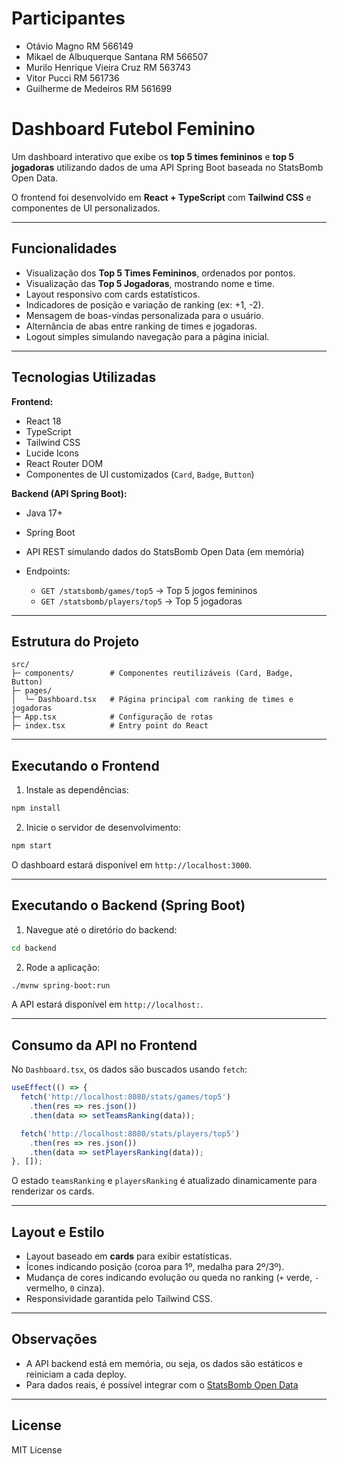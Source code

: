 # Participantes
 * Otávio Magno RM 566149
 * Mikael de Albuquerque Santana RM 566507
 * Murilo Henrique Vieira Cruz RM  563743
 * Vitor Pucci  RM 561736
 * Guilherme de Medeiros RM 561699



# Dashboard Futebol Feminino

Um dashboard interativo que exibe os **top 5 times femininos** e **top 5 jogadoras** utilizando dados de uma API Spring Boot baseada no StatsBomb Open Data.

O frontend foi desenvolvido em **React + TypeScript** com **Tailwind CSS** e componentes de UI personalizados.

---

## Funcionalidades

* Visualização dos **Top 5 Times Femininos**, ordenados por pontos.
* Visualização das **Top 5 Jogadoras**, mostrando nome e time.
* Layout responsivo com cards estatísticos.
* Indicadores de posição e variação de ranking (ex: +1, -2).
* Mensagem de boas-vindas personalizada para o usuário.
* Alternância de abas entre ranking de times e jogadoras.
* Logout simples simulando navegação para a página inicial.

---

## Tecnologias Utilizadas

**Frontend:**

* React 18
* TypeScript
* Tailwind CSS
* Lucide Icons
* React Router DOM
* Componentes de UI customizados (`Card`, `Badge`, `Button`)

**Backend (API Spring Boot):**

* Java 17+
* Spring Boot
* API REST simulando dados do StatsBomb Open Data (em memória)
* Endpoints:

  * `GET /statsbomb/games/top5` → Top 5 jogos femininos
  * `GET /statsbomb/players/top5` → Top 5 jogadoras

---

## Estrutura do Projeto

```
src/
├─ components/        # Componentes reutilizáveis (Card, Badge, Button)
├─ pages/
│  └─ Dashboard.tsx   # Página principal com ranking de times e jogadoras
├─ App.tsx            # Configuração de rotas
├─ index.tsx          # Entry point do React
```

---

## Executando o Frontend

1. Instale as dependências:

```bash
npm install
```

2. Inicie o servidor de desenvolvimento:

```bash
npm start
```

O dashboard estará disponível em `http://localhost:3000`.

---

## Executando o Backend (Spring Boot)

1. Navegue até o diretório do backend:

```bash
cd backend
```

2. Rode a aplicação:

```bash
./mvnw spring-boot:run
```

A API estará disponível em `http://localhost:`.

---

## Consumo da API no Frontend

No `Dashboard.tsx`, os dados são buscados usando `fetch`:

```ts
useEffect(() => {
  fetch('http://localhost:8080/stats/games/top5')
    .then(res => res.json())
    .then(data => setTeamsRanking(data));

  fetch('http://localhost:8080/stats/players/top5')
    .then(res => res.json())
    .then(data => setPlayersRanking(data));
}, []);
```

O estado `teamsRanking` e `playersRanking` é atualizado dinamicamente para renderizar os cards.

---

## Layout e Estilo

* Layout baseado em **cards** para exibir estatísticas.
* Ícones indicando posição (coroa para 1º, medalha para 2º/3º).
* Mudança de cores indicando evolução ou queda no ranking (`+` verde, `-` vermelho, `0` cinza).
* Responsividade garantida pelo Tailwind CSS.

---

## Observações

* A API backend está em memória, ou seja, os dados são estáticos e reiniciam a cada deploy.
* Para dados reais, é possível integrar com o [StatsBomb Open Data](https://github.com/statsbomb/open-data)


---

## License

MIT License
